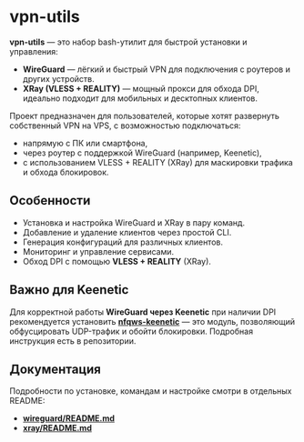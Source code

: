 # vpn-utils

**vpn-utils** — это набор bash-утилит для быстрой установки и управления:

- **WireGuard** — лёгкий и быстрый VPN для подключения с роутеров и других устройств.
- **XRay (VLESS + REALITY)** — мощный прокси для обхода DPI, идеально подходит для мобильных и десктопных клиентов.

Проект предназначен для пользователей, которые хотят развернуть собственный VPN на VPS, с возможностью подключаться:
- напрямую с ПК или смартфона,
- через роутер с поддержкой WireGuard (например, Keenetic),
- с использованием VLESS + REALITY (XRay) для маскировки трафика и обхода блокировок.

## Особенности

- Установка и настройка WireGuard и XRay в пару команд.
- Добавление и удаление клиентов через простой CLI.
- Генерация конфигураций для различных клиентов.
- Мониторинг и управление сервисами.
- Обход DPI с помощью **VLESS + REALITY** (XRay).

## Важно для Keenetic

Для корректной работы **WireGuard через Keenetic** при наличии DPI рекомендуется установить [**nfqws-keenetic**](https://github.com/Anonym-tsk/nfqws-keenetic) — это модуль, позволяющий обфусцировать UDP-трафик и обойти блокировки. Подробная инструкция есть в репозитории.

## Документация

Подробности по установке, командам и настройке смотри в отдельных README:

- [**wireguard/README.md**](./wireguard/README.md)
- [**xray/README.md**](./xray/README.md)
